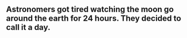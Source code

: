 ## Astronomers got tired watching the moon go around the earth for 24 hours. They decided to call it a day.
